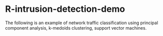# R-intrusion-detection-demo
The following is an example of network traffic classification using principal component analysis, k-medoids clustering, support vector machines.
